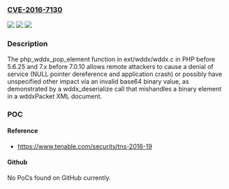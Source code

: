 ### [CVE-2016-7130](https://cve.mitre.org/cgi-bin/cvename.cgi?name=CVE-2016-7130)
![](https://img.shields.io/static/v1?label=Product&message=n%2Fa&color=blue)
![](https://img.shields.io/static/v1?label=Version&message=n%2Fa&color=blue)
![](https://img.shields.io/static/v1?label=Vulnerability&message=n%2Fa&color=brighgreen)

### Description

The php_wddx_pop_element function in ext/wddx/wddx.c in PHP before 5.6.25 and 7.x before 7.0.10 allows remote attackers to cause a denial of service (NULL pointer dereference and application crash) or possibly have unspecified other impact via an invalid base64 binary value, as demonstrated by a wddx_deserialize call that mishandles a binary element in a wddxPacket XML document.

### POC

#### Reference
- https://www.tenable.com/security/tns-2016-19

#### Github
No PoCs found on GitHub currently.

